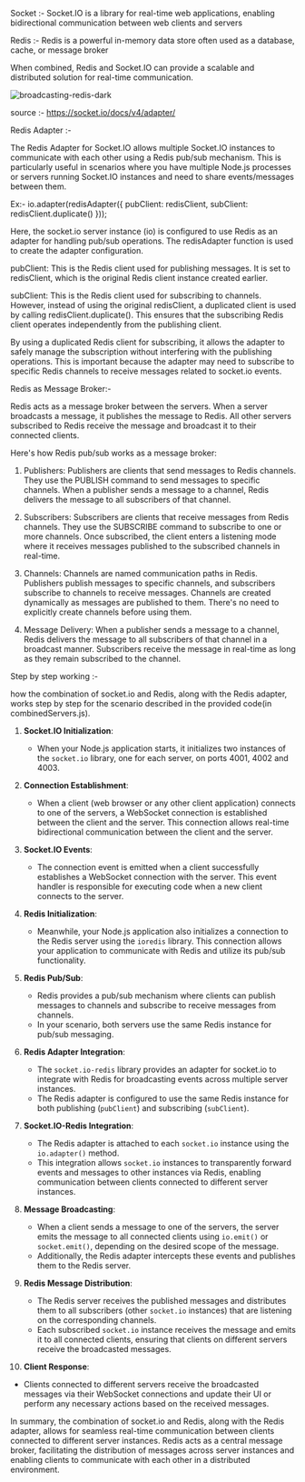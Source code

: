 Socket :- Socket.IO is a library for real-time web applications, enabling bidirectional communication between web clients and servers

Redis :- Redis is a powerful in-memory data store often used as a database, cache, or message broker

When combined, Redis and Socket.IO can provide a scalable and distributed solution for real-time communication.

![broadcasting-redis-dark](https://github.com/coderxplr/socketRedis-POC/assets/146474827/37e91bc2-8007-4303-a1aa-e88b356286a7)


source :- https://socket.io/docs/v4/adapter/


Redis Adapter :-

The Redis Adapter for Socket.IO allows multiple Socket.IO instances to communicate with each other using a Redis pub/sub mechanism. This is particularly useful in scenarios where you have multiple Node.js processes or servers running Socket.IO instances and need to share events/messages between them.

Ex:-
io.adapter(redisAdapter({ pubClient: redisClient, subClient: redisClient.duplicate() }));

Here, the socket.io server instance (io) is configured to use Redis as an adapter for handling pub/sub operations. The redisAdapter function is used to create the adapter configuration.

pubClient: This is the Redis client used for publishing messages. It is set to redisClient, which is the original Redis client instance created earlier.

subClient: This is the Redis client used for subscribing to channels. However, instead of using the original redisClient, a duplicated client is used by calling redisClient.duplicate(). This ensures that the subscribing Redis client operates independently from the publishing client.

By using a duplicated Redis client for subscribing, it allows the adapter to safely manage the subscription without interfering with the publishing operations. This is important because the adapter may need to subscribe to specific Redis channels to receive messages related to socket.io events.

Redis as Message Broker:-

Redis acts as a message broker between the servers.
When a server broadcasts a message, it publishes the message to Redis.
All other servers subscribed to Redis receive the message and broadcast it to their connected clients.

Here's how Redis pub/sub works as a message broker:

1. Publishers: Publishers are clients that send messages to Redis channels. They use the PUBLISH command to send messages to specific channels. When a publisher sends a message to a channel, Redis delivers the message to all subscribers of that channel.

2. Subscribers: Subscribers are clients that receive messages from Redis channels. They use the SUBSCRIBE command to subscribe to one or more channels. Once subscribed, the client enters a listening mode where it receives messages published to the subscribed channels in real-time.

3. Channels: Channels are named communication paths in Redis. Publishers publish messages to specific channels, and subscribers subscribe to channels to receive messages. Channels are created dynamically as messages are published to them. There's no need to explicitly create channels before using them.

4. Message Delivery: When a publisher sends a message to a channel, Redis delivers the message to all subscribers of that channel in a broadcast manner. Subscribers receive the message in real-time as long as they remain subscribed to the channel.


Step by step working :-

how the combination of socket.io and Redis, along with the Redis adapter, works step by step for the scenario described in the provided code(in combinedServers.js).

1. **Socket.IO Initialization**:
   - When your Node.js application starts, it initializes two instances of the `socket.io` library, one for each server, on ports 4001, 4002 and 4003.

2. **Connection Establishment**:
   - When a client (web browser or any other client application) connects to one of the servers, a WebSocket connection is established between the client and the server. This connection allows real-time bidirectional communication between the client and the server.

3. **Socket.IO Events**:
   - The connection event is emitted when a client successfully establishes a WebSocket connection with the server. This event handler is responsible for executing code when a new client connects to the server.

4. **Redis Initialization**:
   - Meanwhile, your Node.js application also initializes a connection to the Redis server using the `ioredis` library. This connection allows your application to communicate with Redis and utilize its pub/sub functionality.

5. **Redis Pub/Sub**:
   - Redis provides a pub/sub mechanism where clients can publish messages to channels and subscribe to receive messages from channels.
   - In your scenario, both servers use the same Redis instance for pub/sub messaging.

6. **Redis Adapter Integration**:
   - The `socket.io-redis` library provides an adapter for socket.io to integrate with Redis for broadcasting events across multiple server instances.
   - The Redis adapter is configured to use the same Redis instance for both publishing (`pubClient`) and subscribing (`subClient`).

7. **Socket.IO-Redis Integration**:
   - The Redis adapter is attached to each `socket.io` instance using the `io.adapter()` method.
   - This integration allows `socket.io` instances to transparently forward events and messages to other instances via Redis, enabling communication between clients connected to different server instances.

8. **Message Broadcasting**:
   - When a client sends a message to one of the servers, the server emits the message to all connected clients using `io.emit()` or `socket.emit()`, depending on the desired scope of the message.
   - Additionally, the Redis adapter intercepts these events and publishes them to the Redis server.

9. **Redis Message Distribution**:
   - The Redis server receives the published messages and distributes them to all subscribers (other `socket.io` instances) that are listening on the corresponding channels.
   - Each subscribed `socket.io` instance receives the message and emits it to all connected clients, ensuring that clients on different servers receive the broadcasted messages.

10. **Client Response**:
   - Clients connected to different servers receive the broadcasted messages via their WebSocket connections and update their UI or perform any necessary actions based on the received messages.

In summary, the combination of socket.io and Redis, along with the Redis adapter, allows for seamless real-time communication between clients connected to different server instances. Redis acts as a central message broker, facilitating the distribution of messages across server instances and enabling clients to communicate with each other in a distributed environment.
